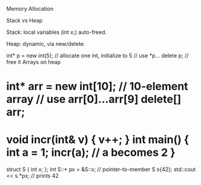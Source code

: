 Memory Allocation

Stack vs Heap

Stack: local variables (int x;) auto-freed.

Heap: dynamic, via new/delete.

int* p = new int(5);    // allocate one int, initialize to 5
// use *p...
delete p;               // free it
Arrays on heap

int* arr = new int[10]; // 10-element array
// use arr[0]…arr[9]
delete[] arr;
======================================
void incr(int& v) { v++; }
int main() {
    int a = 1;
    incr(a);    // a becomes 2
}
=========================================

struct S { int x; };
int S::* px = &S::x;    // pointer-to-member
S s{42};
std::cout << s.*px;     // prints 42
